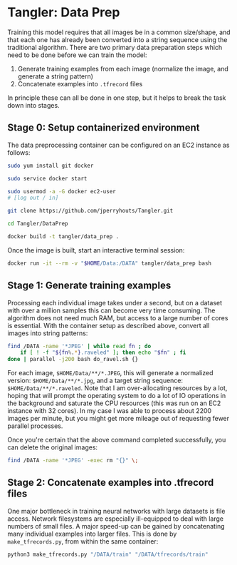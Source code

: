 # Tangler: Data Prep

Training this model requires that all images be in a common size/shape, and that each one has already been converted into a string sequence using the traditional algorithm. There are two primary data preparation steps which need to be done before we can train the model:

1. Generate training examples from each image (normalize the image, and generate a string pattern)
2. Concatenate examples into `.tfrecord` files

In principle these can all be done in one step, but it helps to break the task down into stages.

## Stage 0: Setup containerized environment

The data preprocessing container can be configured on an EC2 instance as follows:

```bash
sudo yum install git docker

sudo service docker start

sudo usermod -a -G docker ec2-user
# [log out / in]

git clone https://github.com/jperryhouts/Tangler.git

cd Tangler/DataPrep

docker build -t tangler/data_prep .
```

Once the image is built, start an interactive terminal session:

```bash
docker run -it --rm -v "$HOME/Data:/DATA" tangler/data_prep bash
```

## Stage 1: Generate training examples

Processing each individual image takes under a second, but on a dataset with over a million samples this can become very time consuming. The algorithm does not need much RAM, but access to a large number of cores is essential. With the container setup as described above, convert all images into string patterns:


```bash
find /DATA -name '*JPEG' | while read fn ; do
    if [ ! -f "${fn%.*}.raveled" ]; then echo "$fn" ; fi
done | parallel -j200 bash do_ravel.sh {}
```

For each image, `$HOME/Data/**/*.JPEG`, this will generate a normalized version: `$HOME/Data/**/*.jpg`, and a target string sequence: `$HOME/Data/**/*.raveled`. Note that I am over-allocating resources by a lot, hoping that will prompt the operating system to do a lot of IO operations in the background and saturate the CPU resources (this was run on an EC2 instance with 32 cores). In my case I was able to process about 2200 images per minute, but you might get more mileage out of requesting fewer parallel processes.

Once you're certain that the above command completed successfully, you can delete the original images:

```bash
find /DATA -name '*JPEG' -exec rm "{}" \;
```

## Stage 2: Concatenate examples into .tfrecord files

One major bottleneck in training neural networks with large datasets is file access. Network filesystems are especially ill-equipped to deal with large numbers of small files. A major speed-up can be gained by concatenating many individual examples into larger files. This is done by `make_tfrecords.py`, from within the same container:

```bash
python3 make_tfrecords.py "/DATA/train" "/DATA/tfrecords/train"
```
